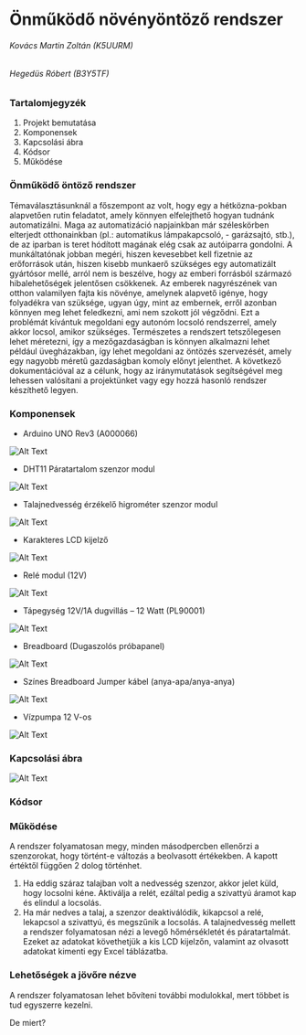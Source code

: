 # Önműködő növényöntöző rendszer
###### Kovács Martin Zoltán (K5UURM)
###### Hegedüs Róbert (B3Y5TF)

### Tartalomjegyzék
1. Projekt bemutatása	
2. Komponensek	
3. Kapcsolási ábra	
4. Kódsor
5. Működése

### Önműködő öntöző rendszer
Témaválasztásunknál a főszempont az volt, hogy egy a hétközna-pokban alapvetően rutin feladatot, amely könnyen elfelejthető hogyan tudnánk automatizálni. Maga az automatizáció napjainkban már széleskörben elterjedt otthonainkban (pl.: automatikus lámpakapcsoló, - garázsajtó, stb.), de az iparban is teret hódított magának elég csak az autóiparra gondolni. A munkáltatónak jobban megéri, hiszen kevesebbet kell fizetnie az erőforrások után, hiszen kisebb munkaerő szükséges egy automatizált gyártósor mellé, arról nem is beszélve, hogy az emberi forrásból származó hibalehetőségek jelentősen csökkenek.
Az emberek nagyrészének van otthon valamilyen fajta kis növénye, amelynek alapvető igénye, hogy folyadékra van szüksége, ugyan úgy, mint az embernek, erről azonban könnyen meg lehet feledkezni, ami nem szokott jól végződni. Ezt a problémát kívántuk megoldani egy autonóm locsoló rendszerrel, amely akkor locsol, amikor szükséges. Természetes a rendszert tetszőlegesen lehet méretezni, így a mezőgazdaságban is könnyen alkalmazni lehet például üvegházakban, így lehet megoldani az öntözés szervezését, amely egy nagyobb méretű gazdaságban komoly előnyt jelenthet.
A következő dokumentációval az a célunk, hogy az iránymutatások segítségével meg lehessen valósítani a projektünket vagy egy hozzá hasonló rendszer készíthető legyen.

### Komponensek
- Arduino UNO Rev3 (A000066)

![Alt Text](https://i.imgur.com/grbpmyf.jpg)
- DHT11 Páratartalom szenzor modul

![Alt Text](https://i.imgur.com/2lH2KSz.jpg)
- Talajnedvesség érzékelő higrométer szenzor modul

![Alt Text](https://i.imgur.com/Am2Mjxz.jpg)
- Karakteres LCD kijelző

![Alt Text](https://i.imgur.com/hHqOGsP.jpg?1)
- Relé modul (12V)

![Alt Text](https://i.imgur.com/qFKFAxo.jpg)
- Tápegység 12V/1A dugvillás – 12 Watt (PL90001)

![Alt Text](https://i.imgur.com/5v6nLeC.jpg)
- Breadboard (Dugaszolós próbapanel)

![Alt Text](https://i.imgur.com/D9MEpU4.jpg)
- Színes Breadboard Jumper kábel (anya-apa/anya-anya)

![Alt Text](https://i.imgur.com/xM3Muh0.jpg)
- Vízpumpa 12 V-os

![Alt Text](https://i.imgur.com/c61EAnh.jpg?1)

### Kapcsolási ábra
![Alt Text](https://i.imgur.com/a0c7IVJ.png)

### Kódsor


### Működése
A rendszer folyamatosan megy, minden másodpercben ellenőrzi a szenzorokat, hogy történt-e változás a beolvasott értékekben. A kapott értéktől függően 2 dolog történhet. 
1. Ha eddig száraz talajban volt a nedvesség szenzor, akkor jelet küld, hogy locsolni kéne. Aktiválja a relét, ezáltal pedig a szivattyú áramot kap és elindul a locsolás.
2. Ha már nedves a talaj, a szenzor deaktiválódik, kikapcsol a relé, lekapcsol a szivattyú, és megszűnik a locsolás.
A talajnedvesség mellett a rendszer folyamatosan nézi a levegő hőmérsékletét és páratartalmát. Ezeket az adatokat követhetjük a kis LCD kijelzőn, valamint az olvasott adatokat kimenti egy Excel táblázatba.

### Lehetőségek a jövőre nézve

A rendszer folyamatosan lehet bővíteni további modulokkal, mert többet is tud egyszerre kezelni.

De miert?
